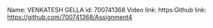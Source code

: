Name: VENKATESH GELLA id: 700741368 
Video link: https:Github link: https://github.com/700741368/Assignment4
